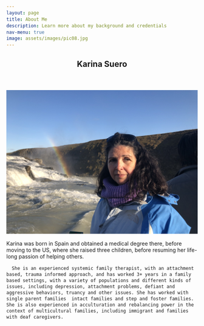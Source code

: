 ```yaml
---
layout: page
title: About Me
description: Learn more about my background and credentials
nav-menu: true
image: assets/images/pic08.jpg
---
```


<!-- Main -->
<section id="one">
  <div class="inner">
    <header class="major">
      <h2>Karina Suero</h2>
    </header>
    <span class="image fit"><img src="assets/images/karina.jpg" alt="" /></span>
    <p>
      Karina was born in Spain and obtained a medical degree there, before moving to the US, where she raised three children, before resuming her life-long passion of helping others. 

      She is an experienced systemic family therapist, with an attachment based, trauma informed approach, and has worked 3+ years in a family based settings, with a variety of populations and different kinds of issues, including depression, attachment problems, defiant and aggressive behaviors, truancy and other issues. She has worked with single parent families  intact families and step and foster families.  She is also experienced in acculturation and rebalancing power in the context of multicultural families, including immigrant and families with deaf caregivers. 
</p>
  </div>
</section>
